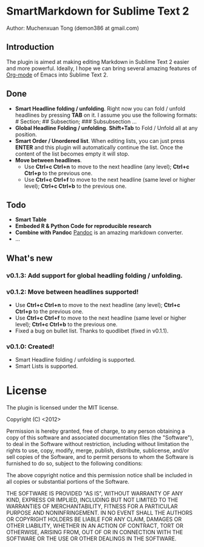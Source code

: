 # SmartMarkdown for Sublime Text 2

Author: Muchenxuan Tong (demon386 at gmail.com)

## Introduction
The plugin is aimed at making editing Markdown in Sublime Text 2 easier and more powerful. Ideally, I hope we can bring several amazing features of [Org-mode](http://org-mode.org) of Emacs into Sublime Text 2.

## Done
- **Smart Headline folding / unfolding**. Right now you can fold / unfold headlines by pressing **TAB** on it. I assume you use the following formats: # Section; ## Subsection; ### Subsubsection ...
- **Global Headline Folding / unfolding**. **Shift+Tab** to Fold / Unfold all at any position.
- **Smart Order / Unordered list**. When editing lists, you can just press **ENTER** and this plugin will automatically continue the list. Once the content of the list becomes empty it will stop.
- **Move between headlines**.
	- Use **Ctrl+c Ctrl+n** to move to the next headline (any level); **Ctrl+c Ctrl+p** to the previous one.
	- Use **Ctrl+c Ctrl+f** to move to the next headline (same level or higher level); **Ctrl+c Ctrl+b** to the previous one.


## Todo
- **Smart Table**
- **Embeded R & Python Code for reproducible research**
- **Combine with Pandoc** [Pandoc](http://johnmacfarlane.net/pandoc/) is an amazing markdown converter.
- ...

## What's new
### v0.1.3: Add support for global headling folding / unfolding.
### v0.1.2: Move between headlines supported!
- Use **Ctrl+c Ctrl+n** to move to the next headline (any level); **Ctrl+c Ctrl+p** to the previous one.
- Use **Ctrl+c Ctrl+f** to move to the next headline (same level or higher level); **Ctrl+c Ctrl+b** to the previous one.
- Fixed a bug on bullet list. Thanks to quodlibet (fixed in v0.1.1).

### v0.1.0: Created!
- Smart Headline folding / unfolding is supported.
- Smart Lists is supported.

# License
The plugin is licensed under the MIT license.


Copyright (C) <2012> <demon386 at gmail.com>

Permission is hereby granted, free of charge, to any person obtaining a copy of this software and associated documentation files (the "Software"), to deal in the Software without restriction, including without limitation the rights to use, copy, modify, merge, publish, distribute, sublicense, and/or sell copies of the Software, and to permit persons to whom the Software is furnished to do so, subject to the following conditions:

The above copyright notice and this permission notice shall be included in all copies or substantial portions of the Software.

THE SOFTWARE IS PROVIDED "AS IS", WITHOUT WARRANTY OF ANY KIND, EXPRESS OR IMPLIED, INCLUDING BUT NOT LIMITED TO THE WARRANTIES OF MERCHANTABILITY, FITNESS FOR A PARTICULAR PURPOSE AND NONINFRINGEMENT. IN NO EVENT SHALL THE AUTHORS OR COPYRIGHT HOLDERS BE LIABLE FOR ANY CLAIM, DAMAGES OR OTHER LIABILITY, WHETHER IN AN ACTION OF CONTRACT, TORT OR OTHERWISE, ARISING FROM, OUT OF OR IN CONNECTION WITH THE SOFTWARE OR THE USE OR OTHER DEALINGS IN THE SOFTWARE.
